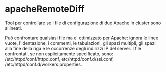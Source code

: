 apacheRemoteDiff
===============

Tool per controllare se i file di configurazione di due Apache in cluster sono allineati.

Può confrontare qualsiasi file ma e' ottimizzato per Apache: ignora le linee vuote, l'identazione, i
commenti, le tabulazioni, gli spazi multipli, gli spazi alla fine della riga e le occorrenze degli indirizzi IP del
server. I file confrontati, se non esplicitamente specificato, sono: /etc/httpd/conf/httpd.conf,
etc/httpd/conf.d/ssl.conf, /etc/httpd/conf.d/workers.properties.